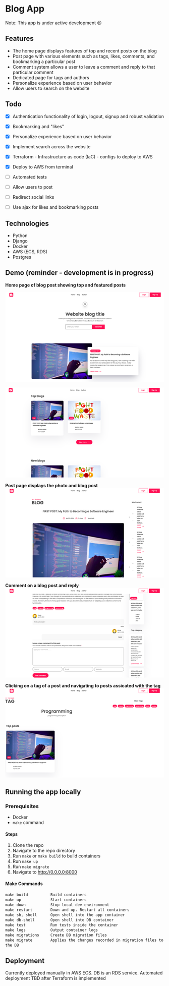 # Blog App

Note: This app is under active development :wink:

## Features
- The home page displays features of top and recent posts on the blog
- Post page with various elements such as tags, likes, comments, and bookmarking a particular post
- Comment system allows a user to leave a comment and reply to that particular comment
- Dedicated page for tags and authors
- Personalize experience based on user behavior
- Allow users to search on the website

## Todo
- [x] Authentication functionality of login, logout, signup and robust validation
- [x] Bookmarking and "likes"
- [x] Personalize experience based on user behavior
- [x] Implement search across the website
- [x] Terraform - Infrastructure as code (IaC) - configs to deploy to AWS
- [x] Deploy to AWS from terminal
- [ ] Automated tests
- [ ] Allow users to post
- [ ] Redirect social links
- [ ] Use ajax for likes and bookmarking posts


## Technologies
- Python
- Django
- Docker
- AWS (ECS, RDS)
- Postgres

## Demo (reminder - development is in progress)
**Home page of blog post showing top and featured posts**

![Home Page](img/home.png)

![Home Page half](img/home-features.png)

**Post page displays the photo and blog post**
![Post page](img/blog-post.png)

**Comment on a blog post and reply**
![Post Page half](img/comment.png)

**Clicking on a tag of a post and navigating to posts assicated with the tag**
![Tag Page](img/tags.png)

## Running the app locally

### Prerequisites
- Docker
- `make` command

#### Steps
1. Clone the repo
1. Navigate to the repo directory
1. Run `make` or `make build` to build containers
1. Run `make up`
1. Run `make migrate`
1. Navigate to http://0.0.0.0:8000

#### Make Commands
```
make build          Build containers
make up             Start containers
make down           Stop local dev environment
make restart        Down and up. Restart all containers
make sh, shell      Open shell into the app container
make db-shell       Open shell into DB container
make test           Run tests inside the container
make logs           Output container logs
make migrations     Create DB migration files
make migrate        Applies the changes recorded in migration files to the DB
```

## Deployment
Currently deployed manually in AWS ECS. DB is an RDS service.
Automated deployment TBD after Terraform is implemented
